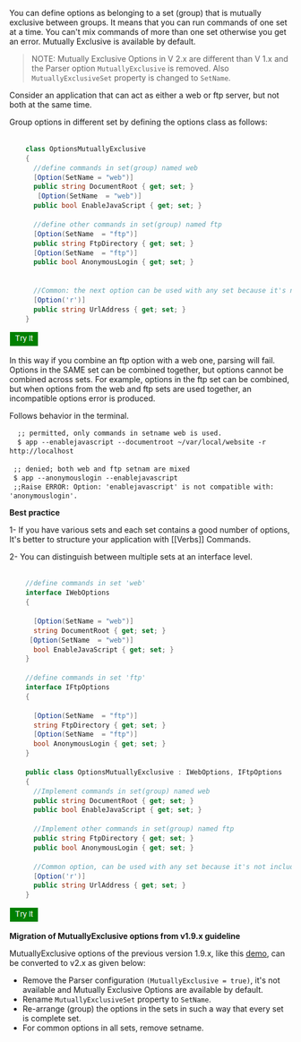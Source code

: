 You can define options as belonging to a set (group) that is mutually exclusive between groups. It means that you can run commands of one set at a time.
You can't mix commands of more than one set otherwise you get an error.
Mutually Exclusive is available by default. 

> NOTE: Mutually Exclusive Options in V 2.x are  different than V 1.x and the Parser option `MutuallyExclusive` is removed. Also `MutuallyExclusiveSet` property is changed to `SetName`.

Consider an application that can act as either a web or ftp server, but not both at the same time.

Group options in different set by defining the options class as follows:

```csharp

	class OptionsMutuallyExclusive
	{
	  //define commands in set(group) named web
	  [Option(SetName = "web")]
	  public string DocumentRoot { get; set; }
	   [Option(SetName  = "web")]
	  public bool EnableJavaScript { get; set; } 
	  
	  //define other commands in set(group) named ftp
	  [Option(SetName  = "ftp")]
	  public string FtpDirectory { get; set; } 
	  [Option(SetName  = "ftp")]
	  public bool AnonymousLogin { get; set; }
	  
	 
	  //Common: the next option can be used with any set because it's not included in a set
	  [Option('r')]
	  public string UrlAddress { get; set; }
	}
```

[<img src="media/tryit.png">](https://dotnetfiddle.net/GeXOFY)

In this way if you combine an ftp option with a web one, parsing will fail. Options in the SAME set can be combined together, but options cannot be combined across sets. For example, options in the ftp set can be combined, but when options from the web and ftp sets are used together, an incompatible options error is produced.


Follows behavior in the terminal.

      ;; permitted, only commands in setname web is used.
      $ app --enablejavascript --documentroot ~/var/local/website -r http://localhost

     ;; denied; both web and ftp setnam are mixed
     $ app --anonymouslogin --enablejavascript
     ;;Raise ERROR: Option: 'enablejavascript' is not compatible with: 'anonymouslogin'.
    

**Best practice**

1- If you have various sets and each set contains a good number of options, It's better to structure your application with [[Verbs]] Commands.

2- You can distinguish between multiple sets at an interface level.


```csharp

	//define commands in set 'web'
	interface IWebOptions
    {
       
      [Option(SetName = "web")]
      string DocumentRoot { get; set; }
     [Option(SetName  = "web")]
      bool EnableJavaScript { get; set; } 
    }

	//define commands in set 'ftp'
	interface IFtpOptions
    {

	  [Option(SetName  = "ftp")]
	  string FtpDirectory { get; set; } 
	  [Option(SetName  = "ftp")]
	  bool AnonymousLogin { get; set; }
    }

	public class OptionsMutuallyExclusive : IWebOptions, IFtpOptions
	{  
	  //Implement commands in set(group) named web	
	  public string DocumentRoot { get; set; }	  
	  public bool EnableJavaScript { get; set; } 
	  
	  //Implement other commands in set(group) named ftp	
	  public string FtpDirectory { get; set; } 	 
	  public bool AnonymousLogin { get; set; }

	  //Common option, can be used with any set because it's not included in a set
	  [Option('r')]
	  public string UrlAddress { get; set; }
	}
```

[<img src="media/tryit.png">](https://dotnetfiddle.net/uUIfCb)

**Migration of MutuallyExclusive options from v1.9.x guideline**

 MutuallyExclusive options of the previous version 1.9.x, like this [demo](https://dotnetfiddle.net/OkEgxC), 
can be  converted to v2.x as given below:

- Remove the Parser configuration `(MutuallyExclusive = true)`, it's not available and Mutually Exclusive Options are available by default.
- Rename `MutuallyExclusiveSet`  property to `SetName`.
- Re-arrange (group) the options in the sets in such a way that every set is complete set.
-  For common options in all sets, remove setname.



